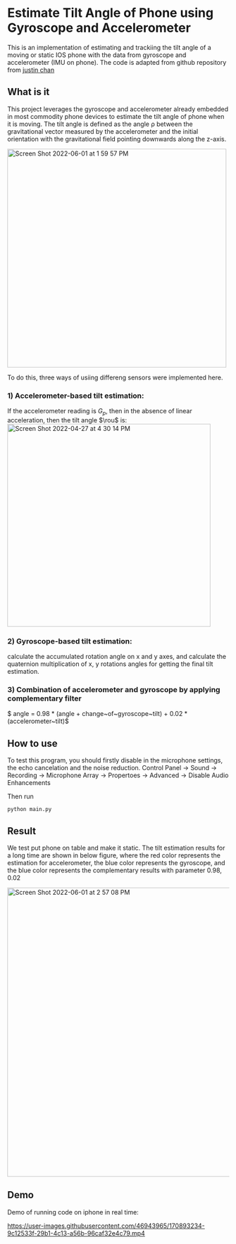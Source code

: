 # Estimate Tilt Angle of Phone using Gyroscope and Accelerometer

This is an implementation of estimating and trackiing the tilt angle of a moving or static IOS phone with the data from gyroscope and accelerometer (IMU on phone). The code is adapted from github repository from [justin chan](https://github.com/justinklchan/imu_iphone)

## What is it
This project leverages the gyroscope and accelerometer already embedded in most commodity phone devices to estimate the tilt angle of phone when it is moving. The tilt angle is defined as the angle ρ between the gravitational vector measured by the accelerometer and the initial orientation with the gravitational field pointing downwards along the z-axis. 

<img width="497" alt="Screen Shot 2022-06-01 at 1 59 57 PM" src="https://user-images.githubusercontent.com/46943965/171500709-5eb50fd9-6cc2-4431-891c-5483a58a3ff5.png">

To do this, three ways of usiing differeng sensors were implemented here.

### 1) Accelerometer-based tilt estimation:

If the accelerometer reading is $G_p$, then in the absence of linear acceleration, then the tilt angle $\rou$ is:
<img width="461" alt="Screen Shot 2022-04-27 at 4 30 14 PM" src="https://user-images.githubusercontent.com/46943965/171502893-0bfb2a96-433c-45eb-80fb-85fa50cf7488.png">

### 2) Gyroscope-based tilt estimation:

calculate the accumulated rotation angle on x and y axes, and calculate the quaternion multiplication of x, y rotations angles for getting the final tilt estimation.

### 3) Combination of accelerometer and gyroscope by applying complementary filter
$ angle = 0.98 * (angle + change~of~gyroscope~tilt) + 0.02 * (accelerometer~tilt)$
## How to use

To test this program, you should firstly disable in the microphone settings, the echo cancelation and the noise reduction. Control Panel -> Sound -> Recording -> Microphone Array -> Propertoes -> Advanced -> Disable Audio Enhancements

Then run
```
python main.py
```

## Result
We test put phone on table and make it static. The tilt estimation results for a long time are shown in below figure, where the red color represents the estimation for accelerometer, the blue color represents the gyroscope, and the blue color represents the complementary results with parameter 0.98, 0.02

<img width="657" alt="Screen Shot 2022-06-01 at 2 57 08 PM" src="https://user-images.githubusercontent.com/46943965/171508722-5dee7e61-0fc9-4182-a3e7-cfa05efd44e2.png">

## Demo
Demo of running code on iphone in real time:

https://user-images.githubusercontent.com/46943965/170893234-9c12533f-29b1-4c13-a56b-96caf32e4c79.mp4

